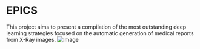 # EPICS

This project aims to present a compilation of the most outstanding deep learning strategies focused on the automatic generation of medical reports from X-Ray images.
![image](https://github.com/MJNVSai/EPICS/assets/94554110/ce086ed8-c5ec-48a2-941a-90652dc7af96)

